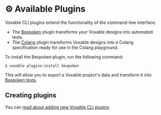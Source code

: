 # :gear: Available Plugins

Voxable CLI plugins extend the functionality of the command-line interface.

* The [Bespoken](./bespoken.md) plugin transforms your Voxable designs into automated tests.
* The [Colang](./colang.md) plugin transforms Voxable designs into a Colang specification ready for use in the Colang playground.

To install the Bespoken plugin, run the following command:
                
```sh-session
$ voxable plugins:install bespoken
```

This will allow you to export a Voxable project's data and transform it into [Bespoken tests](https://read.bespoken.io/end-to-end/getting-started/). 

## Creating plugins

You can [read about adding new Voxable CLI plugins](../contributing/README.md#creating-a-new-plugin)
